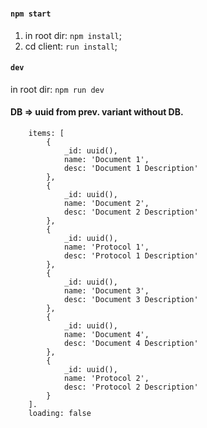 ###

#### `npm start`
  1. in root dir: `npm install`;
  2. cd client: `run install`;

#### `dev`
  in root dir: `npm run dev`

#### DB => uuid from prev. variant without DB.
```
    items: [
        {
            _id: uuid(),
            name: 'Document 1',
            desc: 'Document 1 Description'
        },
        {
            _id: uuid(),
            name: 'Document 2',
            desc: 'Document 2 Description'
        },
        {
            _id: uuid(),
            name: 'Protocol 1',
            desc: 'Protocol 1 Description'
        },
        {
            _id: uuid(),
            name: 'Document 3',
            desc: 'Document 3 Description'
        },
        {
            _id: uuid(),
            name: 'Document 4',
            desc: 'Document 4 Description'
        },
        {
            _id: uuid(),
            name: 'Protocol 2',
            desc: 'Protocol 2 Description'
        }
    ].
    loading: false
```